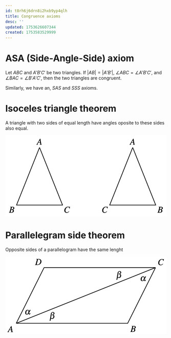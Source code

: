 ```yaml
---
id: t8rh6j6drn8i2hxb9yp4qlh
title: Congruence axioms
desc: ''
updated: 1753626607344
created: 1753583529999
---
```


# ASA (Side-Angle-Side) axiom

Let $ABC$ and $A'B'C'$ be two triangles. If $|AB|=|A'B'|$, $\angle ABC = \angle A'B'C'$, and $\angle BAC = \angle B'A'C'$, then the two triangles are congruent. 

Similarly, we have an, $SAS$ and $SSS$ axioms. 

# Isoceles triangle theorem

A triangle with two sides of equal length have angles oposite to these sides also equal.

![Isoceles Triangle theorem](image-12.png)

# Parallelegram side theorem

Opposite sides of a parallelogram have the same lenght

![alt text](image-13.png)